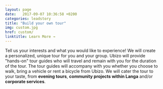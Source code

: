 ```yaml
---
layout: page
date:   2017-09-07 10:36:58 +0200
categories: leadstory
title: "Build your own tour"
img: custom.jpg
href: custom/
linktitle: Learn More →
---
```


<!-- Tell us your interests and what you would like to experience! We will design a unique tour for you and your group. Ubizo will provide “step on” tour guides who will travel with you in your vehicle for the duration of the tour. -->
Tell us your interests and what you would like to experience! We will create a personalized, unique tour for you and your group. Ubizo will provide &quot;hands-on&quot; tour guides who will travel and remain with you for the duration of the tour. The tour guides will accompany with you whether you choose to walk, bring a vehicle or rent a bicycle from Ubizo. We will cater the tour to your taste, from **evening tours**, **community projects within Langa** and/or **corporate services**.